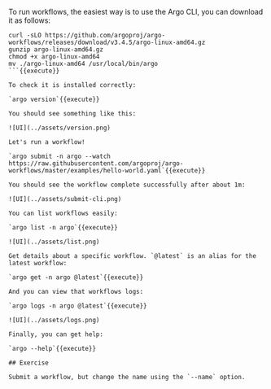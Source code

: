 To run workflows, the easiest way is to use the Argo CLI, you can download it as follows:

```
curl -sLO https://github.com/argoproj/argo-workflows/releases/download/v3.4.5/argo-linux-amd64.gz
gunzip argo-linux-amd64.gz
chmod +x argo-linux-amd64
mv ./argo-linux-amd64 /usr/local/bin/argo
```{{execute}}

To check it is installed correctly:

`argo version`{{execute}}

You should see something like this:

![UI](../assets/version.png)

Let's run a workflow!

`argo submit -n argo --watch https://raw.githubusercontent.com/argoproj/argo-workflows/master/examples/hello-world.yaml`{{execute}}

You should see the workflow complete successfully after about 1m:

![UI](../assets/submit-cli.png)

You can list workflows easily:

`argo list -n argo`{{execute}}

![UI](../assets/list.png)

Get details about a specific workflow. `@latest` is an alias for the latest workflow:

`argo get -n argo @latest`{{execute}}

And you can view that workflows logs:

`argo logs -n argo @latest`{{execute}}

![UI](../assets/logs.png)

Finally, you can get help:

`argo --help`{{execute}}

## Exercise

Submit a workflow, but change the name using the `--name` option.

